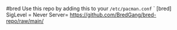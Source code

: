 #bred
Use this repo by adding this to your `/etc/pacman.conf` 
`
[bred]
SigLevel = Never
Server= https://github.com/BredGang/bred-repo/raw/main/

